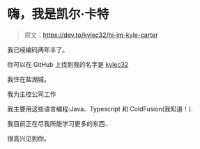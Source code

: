 # 嗨，我是凯尔·卡特

> 原文：<https://dev.to/kylec32/hi-im-kyle-carter>

我已经编码两年半了。

你可以在 GitHub 上找到我的名字是 [kylec32](https://github.com/kylec32)

我住在盐湖城。

我为主控公司工作

我主要用这些语言编程:Java、Typescript 和 ColdFusion(我知道！).

我目前正在尽我所能学习更多的东西..

很高兴见到你。